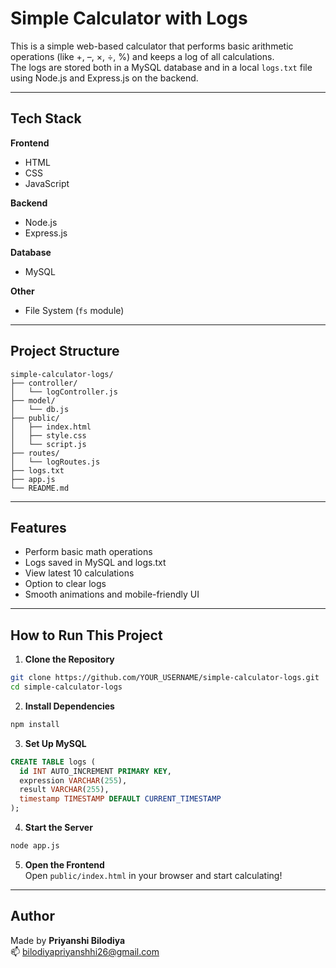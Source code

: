 # Simple Calculator with Logs

This is a simple web-based calculator that performs basic arithmetic operations (like +, –, ×, ÷, %) and keeps a log of all calculations.  
The logs are stored both in a MySQL database and in a local `logs.txt` file using Node.js and Express.js on the backend.

---

## Tech Stack

**Frontend**  
- HTML  
- CSS  
- JavaScript  

**Backend**  
- Node.js  
- Express.js  

**Database**  
- MySQL  

**Other**  
- File System (`fs` module)

---

## Project Structure

```plaintext
simple-calculator-logs/
├── controller/
│   └── logController.js
├── model/
│   └── db.js
├── public/
│   ├── index.html
│   ├── style.css
│   └── script.js
├── routes/
│   └── logRoutes.js
├── logs.txt
├── app.js
└── README.md
```

---

## Features

- Perform basic math operations  
- Logs saved in MySQL and logs.txt  
- View latest 10 calculations  
- Option to clear logs  
- Smooth animations and mobile-friendly UI  

---

## How to Run This Project

1. **Clone the Repository**

```bash
git clone https://github.com/YOUR_USERNAME/simple-calculator-logs.git
cd simple-calculator-logs
```

2. **Install Dependencies**

```bash
npm install
```

3. **Set Up MySQL**

```sql
CREATE TABLE logs (
  id INT AUTO_INCREMENT PRIMARY KEY,
  expression VARCHAR(255),
  result VARCHAR(255),
  timestamp TIMESTAMP DEFAULT CURRENT_TIMESTAMP
);
```

4. **Start the Server**

```bash
node app.js
```

5. **Open the Frontend**  
Open `public/index.html` in your browser and start calculating!

---

## Author

Made by **Priyanshi Bilodiya**  
📫 bilodiyapriyanshhi26@gmail.com
